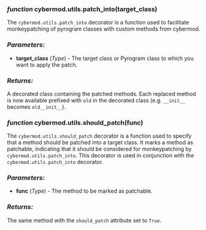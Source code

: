 ### *function* cybermod.utils.patch_into(target_class)

The `cybermod.utils.patch_into` decorator is a function used to facilitate monkeypatching of pyrogram classes with custom
methods from cybermod.

### *Parameters:*

- **target_class** (*Type*) - The target class or Pyrogram class to which you want to apply the patch.

### *Returns:*

A decorated class containing the patched methods. Each replaced method is now available prefixed with `old` in the
decorated class (e.g. `__init__` becomes `old__init__`).

### *function* cybermod.utils.should_patch(func)

The `cybermod.utils.should_patch` decorator is a function used to specify that a method should be patched into a target class.
It marks a method as patchable, indicating that it should be considered for monkeypatching by `cybermod.utils.patch_into`. This
decorator is used in conjunction with the `cybermod.utils.patch_into` decorator.

### *Parameters:*

- **func** (*Type*) - The method to be marked as patchable.

### *Returns:*

The same method with the `should_patch` attribute set to `True`.
